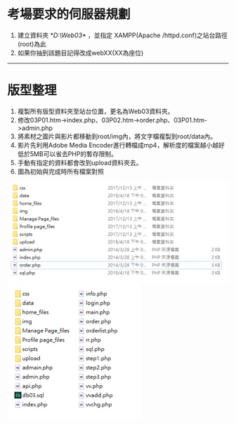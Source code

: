 # 考場要求的伺服器規劃

1. 建立資料夾 **D:\Web03\** ，並指定 XAMPP\(Apache /httpd.conf\)之站台路徑\(root\)為此
2. 如果你抽到該題目記得改成webXX\(XX為座位\)

---

# 版型整理

1. 複製所有版型資料夾至站台位置，更名為Web03資料夾。
2. 修改03P01.htm-&gt;index.php、03P02.htm-&gt;order.php、03P01.htm-&gt;admin.php
3. 將素材之圖片與影片都移動到root/img內，將文字檔複製到root/data內。
4. 影片先利用Adobe Media Encoder進行轉檔成mp4，解析度的檔案越小越好低於5MB可以省去PHP的暫存限制。
5. 手動有指定的資料都會改到upload資料夾去。
6. 圖為初始與完成時所有檔案對照

![](/web03/assets/01.jpg)![](/web03/assets/02.jpg)

